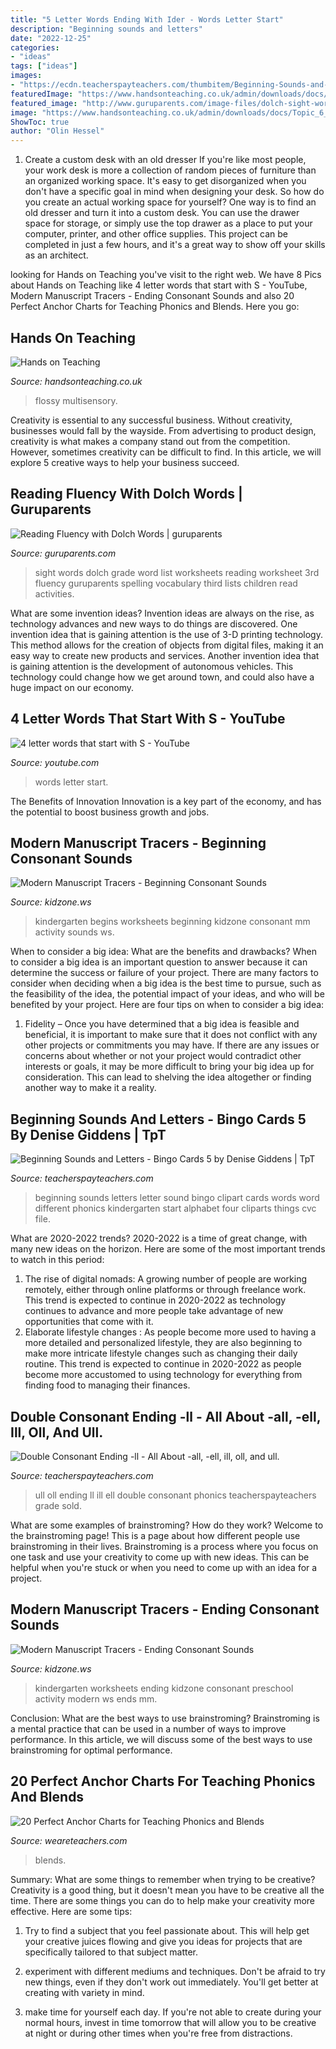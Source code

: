 ```yaml
---
title: "5 Letter Words Ending With Ider - Words Letter Start"
description: "Beginning sounds and letters"
date: "2022-12-25"
categories:
- "ideas"
tags: ["ideas"]
images:
- "https://ecdn.teacherspayteachers.com/thumbitem/Beginning-Sounds-and-Letters-Bingo-Cards-5-1345705903/original-204987-1.jpg"
featuredImage: "https://www.handsonteaching.co.uk/admin/downloads/docs/Topic_6_Flossy_LL_Words_Large.jpg"
featured_image: "http://www.guruparents.com/image-files/dolch-sight-words-3rd-grade-listing.png"
image: "https://www.handsonteaching.co.uk/admin/downloads/docs/Topic_6_Flossy_LL_Words_Large.jpg"
ShowToc: true
author: "Olin Hessel"
---
```



1. Create a custom desk with an old dresser
If you're like most people, your work desk is more a collection of random pieces of furniture than an organized working space. It's easy to get disorganized when you don't have a specific goal in mind when designing your desk. So how do you create an actual working space for yourself? One way is to find an old dresser and turn it into a custom desk. You can use the drawer space for storage, or simply use the top drawer as a place to put your computer, printer, and other office supplies. This project can be completed in just a few hours, and it's a great way to show off your skills as an architect.

	

		
looking for Hands on Teaching you've visit to the right web. We have 8 Pics about Hands on Teaching like 4 letter words that start with S - YouTube, Modern Manuscript Tracers - Ending Consonant Sounds and also 20 Perfect Anchor Charts for Teaching Phonics and Blends. Here you go:
		
    
## Hands On Teaching

<img loading=lazy src="https://www.handsonteaching.co.uk/admin/downloads/docs/Topic_6_Flossy_LL_Words_Large.jpg" onerror="this.onerror=null;this.src='https://tse1.mm.bing.net/th?id=OIP.6O84_21I4wL8iRQE3IbU-AAAAA&amp;pid=15.1';" alt="Hands on Teaching">

_Source: handsonteaching.co.uk_

>flossy multisensory. 

	

Creativity is essential to any successful business. Without creativity, businesses would fall by the wayside. From advertising to product design, creativity is what makes a company stand out from the competition. However, sometimes creativity can be difficult to find. In this article, we will explore 5 creative ways to help your business succeed.

    
## Reading Fluency With Dolch Words | Guruparents

<img loading=lazy src="http://www.guruparents.com/image-files/dolch-sight-words-3rd-grade-listing.png" onerror="this.onerror=null;this.src='https://tse2.mm.bing.net/th?id=OIP.QGd3db5OnvbEW7fntq_wwwHaJ4&amp;pid=15.1';" alt="Reading Fluency with Dolch Words | guruparents">

_Source: guruparents.com_

>sight words dolch grade word list worksheets reading worksheet 3rd fluency guruparents spelling vocabulary third lists children read activities. 

	

What are some invention ideas?
Invention ideas are always on the rise, as technology advances and new ways to do things are discovered. One invention idea that is gaining attention is the use of 3-D printing technology. This method allows for the creation of objects from digital files, making it an easy way to create new products and services. Another invention idea that is gaining attention is the development of autonomous vehicles. This technology could change how we get around town, and could also have a huge impact on our economy.

    
## 4 Letter Words That Start With S - YouTube

<img loading=lazy src="https://i.ytimg.com/vi/EGTRFkiDhog/maxresdefault.jpg" onerror="this.onerror=null;this.src='https://tse3.mm.bing.net/th?id=OIP.OoI_KtvXLHW6eHY-HL1ebgHaEK&amp;pid=15.1';" alt="4 letter words that start with S - YouTube">

_Source: youtube.com_

>words letter start. 

	

The Benefits of Innovation
Innovation is a key part of the economy, and has the potential to boost business growth and jobs.

    
## Modern Manuscript Tracers - Beginning Consonant Sounds

<img loading=lazy src="https://www.kidzone.ws/images-changed/kindergarten/q-as-begins-mm.gif" onerror="this.onerror=null;this.src='https://tse4.mm.bing.net/th?id=OIP.-jRKtwSNop77wHYvlKYkcgHaJ3&amp;pid=15.1';" alt="Modern Manuscript Tracers - Beginning Consonant Sounds">

_Source: kidzone.ws_

>kindergarten begins worksheets beginning kidzone consonant mm activity sounds ws. 

	

When to consider a big idea: What are the benefits and drawbacks?
When to consider a big idea is an important question to answer because it can determine the success or failure of your project. There are many factors to consider when deciding when a big idea is the best time to pursue, such as the feasibility of the idea, the potential impact of your ideas, and who will be benefited by your project. Here are four tips on when to consider a big idea:
1. Fidelity – Once you have determined that a big idea is feasible and beneficial, it is important to make sure that it does not conflict with any other projects or commitments you may have. If there are any issues or concerns about whether or not your project would contradict other interests or goals, it may be more difficult to bring your big idea up for consideration. This can lead to shelving the idea altogether or finding another way to make it a reality.


    
## Beginning Sounds And Letters - Bingo Cards 5 By Denise Giddens | TpT

<img loading=lazy src="https://ecdn.teacherspayteachers.com/thumbitem/Beginning-Sounds-and-Letters-Bingo-Cards-5-1345705903/original-204987-1.jpg" onerror="this.onerror=null;this.src='https://tse2.mm.bing.net/th?id=OIP.j9iAueZ0FdL7hGYXwVNlYwAAAA&amp;pid=15.1';" alt="Beginning Sounds and Letters - Bingo Cards 5 by Denise Giddens | TpT">

_Source: teacherspayteachers.com_

>beginning sounds letters letter sound bingo clipart cards words word different phonics kindergarten start alphabet four cliparts things cvc file. 

	

What are 2020-2022 trends?
2020-2022 is a time of great change, with many new ideas on the horizon. Here are some of the most important trends to watch in this period: 
1. The rise of digital nomads: A growing number of people are working remotely, either through online platforms or through freelance work. This trend is expected to continue in 2020-2022 as technology continues to advance and more people take advantage of new opportunities that come with it. 
2. Elaborate lifestyle changes : As people become more used to having a more detailed and personalized lifestyle, they are also beginning to make more intricate lifestyle changes such as changing their daily routine. This trend is expected to continue in 2020-2022 as people become more accustomed to using technology for everything from finding food to managing their finances. 

    
## Double Consonant Ending -ll - All About -all, -ell, Ill, Oll, And Ull.

<img loading=lazy src="https://ecdn.teacherspayteachers.com/thumbitem/Double-Consonant-Ending-ll-All-About-all-ell-ill-oll-and-ull--3354565-1549903995/original-3354565-3.jpg" onerror="this.onerror=null;this.src='https://tse3.mm.bing.net/th?id=OIP.6YFxV_HQqLvM53QmId9HfwAAAA&amp;pid=15.1';" alt="Double Consonant Ending -ll - All About -all, -ell, ill, oll, and ull.">

_Source: teacherspayteachers.com_

>ull oll ending ll ill ell double consonant phonics teacherspayteachers grade sold. 

	

What are some examples of brainstroming? How do they work?
Welcome to the brainstroming page! This is a page about how different people use brainstroming in their lives. Brainstroming is a process where you focus on one task and use your creativity to come up with new ideas. This can be helpful when you're stuck or when you need to come up with an idea for a project.

    
## Modern Manuscript Tracers - Ending Consonant Sounds

<img loading=lazy src="https://www.kidzone.ws/images-changed/kindergarten/y-as-ends-mm.gif" onerror="this.onerror=null;this.src='https://tse1.mm.bing.net/th?id=OIP.nz8PUi8HlRco1EzQbrb9cQHaJ3&amp;pid=15.1';" alt="Modern Manuscript Tracers - Ending Consonant Sounds">

_Source: kidzone.ws_

>kindergarten worksheets ending kidzone consonant preschool activity modern ws ends mm. 

	

Conclusion: What are the best ways to use brainstroming?
Brainstroming is a mental practice that can be used in a number of ways to improve performance. In this article, we will discuss some of the best ways to use brainstroming for optimal performance.

    
## 20 Perfect Anchor Charts For Teaching Phonics And Blends

<img loading=lazy src="https://i0.wp.com/www.weareteachers.com/wp-content/uploads/2016/08/5-beginning-blends-6.jpg?resize=382%2C576" onerror="this.onerror=null;this.src='https://tse3.mm.bing.net/th?id=OIP.xXtnZy-PuJd8uZ-mD_R5SwAAAA&amp;pid=15.1';" alt="20 Perfect Anchor Charts for Teaching Phonics and Blends">

_Source: weareteachers.com_

>blends. 

	

Summary: What are some things to remember when trying to be creative?
Creativity is a good thing, but it doesn't mean you have to be creative all the time. There are some things you can do to help make your creativity more effective. Here are some tips:
1. Try to find a subject that you feel passionate about. This will help get your creative juices flowing and give you ideas for projects that are specifically tailored to that subject matter.

2. experiment with different mediums and techniques. Don't be afraid to try new things, even if they don't work out immediately. You'll get better at creating with variety in mind.

3. make time for yourself each day. If you're not able to create during your normal hours, invest in time tomorrow that will allow you to be creative at night or during other times when you're free from distractions.

